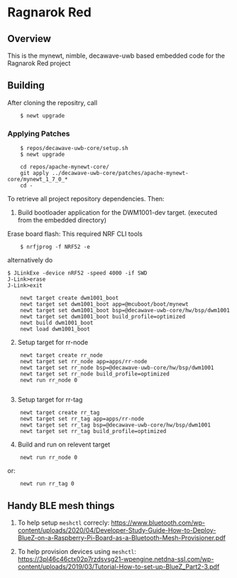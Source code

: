 <!--
#
# Licensed to the Apache Software Foundation (ASF) under one
# or more contributor license agreements.  See the NOTICE file
# distributed with this work for additional information
# regarding copyright ownership.  The ASF licenses this file
# to you under the Apache License, Version 2.0 (the
# "License"); you may not use this file except in compliance
# with the License.  You may obtain a copy of the License at
#
# http://www.apache.org/licenses/LICENSE-2.0
#
# Unless required by applicable law or agreed to in writing,
# software distributed under the License is distributed on an
# "AS IS" BASIS, WITHOUT WARRANTIES OR CONDITIONS OF ANY
#  KIND, either express or implied.  See the License for the
# specific language governing permissions and limitations
# under the License.
#
-->

# Ragnarok Red

## Overview

This is the mynewt, nimble, decawave-uwb based embedded code for the Ragnarok Red project

## Building

After cloning the repositry, call
```
    $ newt upgrade
```
### Applying Patches

```
    $ repos/decawave-uwb-core/setup.sh
    $ newt upgrade
    
    cd repos/apache-mynewt-core/
    git apply ../decawave-uwb-core/patches/apache-mynewt-core/mynewt_1_7_0_*
    cd -
```
To retrieve all project repository dependencies. Then:


1. Build bootloader application for the DWM1001-dev target.
(executed from the embedded directory)

Erase board flash: 
This required NRF CLI tools
```
    $ nrfjprog -f NRF52 -e
```
alternatively do

```
$ JLinkExe -device nRF52 -speed 4000 -if SWD
J-Link>erase
J-Link>exit
```

```
    newt target create dwm1001_boot
    newt target set dwm1001_boot app=@mcuboot/boot/mynewt
    newt target set dwm1001_boot bsp=@decawave-uwb-core/hw/bsp/dwm1001
    newt target set dwm1001_boot build_profile=optimized
    newt build dwm1001_boot
    newt load dwm1001_boot
```

2. Setup target for rr-node

```
    newt target create rr_node
    newt target set rr_node app=apps/rr-node
    newt target set rr_node bsp=@decawave-uwb-core/hw/bsp/dwm1001
    newt target set rr_node build_profile=optimized
    newt run rr_node 0
    
```

3. Setup target for rr-tag

```
    newt target create rr_tag
    newt target set rr_tag app=apps/rr-node
    newt target set rr_tag bsp=@decawave-uwb-core/hw/bsp/dwm1001
    newt target set rr_tag build_profile=optimized
```

4. Build and run on relevent target

```
    newt run rr_node 0
```

or:

```
    newt run rr_tag 0
```

## Handy BLE mesh things

1. To help setup `meshctl` correcly:
    https://www.bluetooth.com/wp-content/uploads/2020/04/Developer-Study-Guide-How-to-Deploy-BlueZ-on-a-Raspberry-Pi-Board-as-a-Bluetooth-Mesh-Provisioner.pdf

2. To help provision devices using `meshctl`:
    https://3pl46c46ctx02p7rzdsvsg21-wpengine.netdna-ssl.com/wp-content/uploads/2019/03/Tutorial-How-to-set-up-BlueZ_Part2-3.pdf
